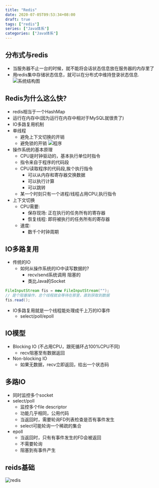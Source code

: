 ```yaml
---
title: "Redis"
date: 2020-07-05T09:53:34+08:00
draft: true
tags: ["redis"]
series: ["Java体系"]
categories: ["Java体系"]
---
```


## 分布式与redis
+ 当服务器不止一台的时候，就不能将会话状态信息放在服务器的内存里了
+ 用redis集中存储状态信息，就可以在分布式中维持登录状态信息. 
![系统结构图](https://kongmu37301.oss-cn-shenzhen.aliyuncs.com/%E7%B3%BB%E7%BB%9F%E7%BB%93%E6%9E%84%E5%9B%BE.jpg)

## Redis为什么这么快?
+ redis相当于一个HashMap
+ 运行在内存中(因为运行在内存中相对于MySQL就很贵了)
+ IO多路复用机制
+ 单线程
  + 避免上下文切换的开销
  + 避免锁的开销
![程序](/img/内存.jpg)
+ 操作系统的基本原理
  + CPU是时钟驱动的，基本执行单位时指令
  + 指令来自于程序的代码段
  + CPU读取程序的代码段,挨个执行指令
    + 可以从内存和寄存器交换数据
    + 可以执行计算
    + 可以跳转
  + 某一个时刻只有一个进程/线程占用CPU,执行指令
+ 上下文切换
  +  CPU需要:
     +  保存现场: 正在执行的任务所有的寄存器
     +  恢复线程: 即将被执行的任务所有的寄存器
  +  速度:
     +  数千个时钟周期

## IO多路复用
+ 传统的IO
  + 如何从操作系统的IO中读写数据的?
    + recv/send系统调用 阻塞的
    + 类比Java的Socket
```java
FileInputStream fis = new FileInputStream("");
// 是个阻塞操作，总个线程就会等待在那里，直到获取到数据
fis.read();
```
+ IO多路复用就是一个线程能处理成千上万的IO事件
  + select/poll/epoll

## IO模型
+ Blocking IO (不占用CPU，跟死循环占100%CPU不同)
  + recv阻塞至有数据返回
+ Non-blocking IO 
  + 如果无数据，recv立即返回，给出一个状态码

## 多路IO 
+ 同时监控多个socket
+ select/poll
  + 监控多个file descriptor
  + 功能几乎相同，公用代码
  + 当返回时，需要轮询FD列表检查是否有事件发生
  + select可能轮询一个稀疏的集合
+ epoll
  + 当返回时，只有有事件发生的FD会被返回
  + 不需要轮询
  + 阻塞到有事件产生

## reids基础
![redis](https://kongmu37301.oss-cn-shenzhen.aliyuncs.com/redis%E5%9F%BA%E7%A1%80.jpg)

